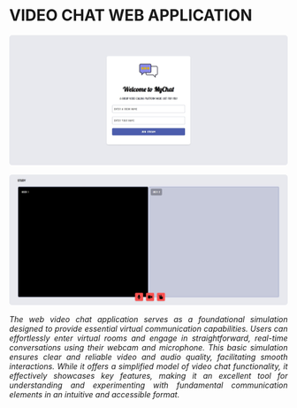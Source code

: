 # VIDEO CHAT WEB APPLICATION

![](public/LOBBY_PAGE.png)

![](public/ROOM_PAGE.png)

<p align="justify">
    <em>
        The web video chat application serves as a foundational simulation designed to provide essential virtual communication capabilities. Users can effortlessly enter virtual rooms and engage in straightforward, real-time conversations using their webcam and microphone. This basic simulation ensures clear and reliable video and audio quality, facilitating smooth interactions. While it offers a simplified model of video chat functionality, it effectively showcases key features, making it an excellent tool for understanding and experimenting with fundamental communication elements in an intuitive and accessible format.
    </em>
</p>
